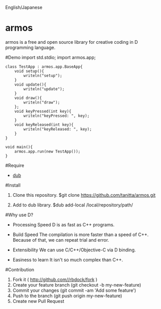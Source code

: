 English/Japanese

armos
====
armos is a free and open source library for creative coding in D programming language.

#Demo
	import std.stdio;
	import armos.app;

	class TestApp : armos.app.BaseApp{
		void setup(){
			writeln("setup");
		}
		void update(){
			writeln("update");
		}
		void draw(){
			writeln("draw");
		};
		void keyPressed(int key){
			writeln("keyPressed: ", key);
		}
		void keyReleased(int key){
			writeln("keyReleased: ", key);
		}
	}

	void main(){
		armos.app.run(new TestApp());
	}
	
#Require
- [dub](http://code.dlang.org/)

#Install
1. Clone this repository.
	$git clone https://github.com/tanitta/armos.git
	
2. Add to dub library.
	$dub add-local /local/repository/path/

#Why use D?
- Processing Speed
D is as fast as C++ programs.

- Build Speed
The compilation is more faster than a speed of C++. Because of that, we can repeat trial and error.

- Extensibility
We can use C/C++/Objective-C via D binding.

- Easiness to learn
It isn't so much complex than C++.

#Contribution
1. Fork it ( http://github.com//rbdock/fork )
2. Create your feature branch (git checkout -b my-new-feature)
3. Commit your changes (git commit -am 'Add some feature')
4. Push to the branch (git push origin my-new-feature)
5. Create new Pull Request
